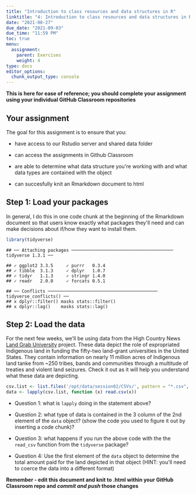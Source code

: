 ```yaml
---
title: "Introduction to class resources and data structures in R"
linktitle: "4: Introduction to class resources and data structures in R"
date: "2021-08-27"
due_date: "2021-09-03"
due_time: "11:59 PM"
toc: true
menu:
  assignment:
    parent: Exercises
    weight: 4
type: docs
editor_options: 
  chunk_output_type: console
---
```


**This is here for ease of reference; you should complete your assignment using your individual GitHub Classroom repositories**




## Your assignment

The goal for this assignment is to ensure that you:
- have access to our Rstudio server and shared data folder

- can access the assignments in Github Classroom

- are able to determine what data structure you're working with and what data types are contained with the object

- can succesfully knit an Rmarkdown document to html

## Step 1: Load your packages
In general, I do this in one code chunk at the beginning of the Rmarkdown document so that users know exactly what packages they'll need and can make decisions about if/how they want to install them.


```r
library(tidyverse)
```

```
## ── Attaching packages ─────────────────────────────────────── tidyverse 1.3.1 ──
```

```
## ✓ ggplot2 3.3.5     ✓ purrr   0.3.4
## ✓ tibble  3.1.3     ✓ dplyr   1.0.7
## ✓ tidyr   1.1.3     ✓ stringr 1.4.0
## ✓ readr   2.0.0     ✓ forcats 0.5.1
```

```
## ── Conflicts ────────────────────────────────────────── tidyverse_conflicts() ──
## x dplyr::filter() masks stats::filter()
## x dplyr::lag()    masks stats::lag()
```


## Step 2: Load the data

For the next few weeks, we'll be using data from the High Country News [Land Grab University](https://www.landgrabu.org/) project. These data depict the role of expropriated Indigenous land in funding the fifty-two land-grant universities in the United States. They contain information on nearly 11 million acres of Indigenous land tanke from ~250 tribes, bands and communities through a multitude of treaties and violent land seizures. Check it out as it will help you understand what these data are depicting.


```r
csv.list <- list.files('/opt/data/session02/CSVs/', pattern = "*.csv", full.names = TRUE)
data <- lapply(csv.list, function (x) read.csv(x))
```
* Question 1: what is `lapply` doing in the statement above?

* Question 2: what type of data is contained in the 3 column of the 2nd element of the `data` object? (show the code you used to figure it out by inserting a code chunk)?

* Question 3: what happens if you run the above code with the the `read_csv` function from the `tidyverse` package?

* Question 4: Use the first element of the `data` object to determine the total amount paid for the land depicted in that object (HINT: you'll need to coerce the data into a different format)

**Remember - edit this document and knit to .html within your GitHub Classroom repo and _commit_ _and_ _push_ those changes**
